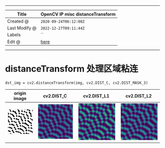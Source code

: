 -----

| Title         | OpenCV IP misc distanceTransform                      |
| ------------- | ----------------------------------------------------- |
| Created @     | `2020-09-24T06:12:08Z`                                |
| Last Modify @ | `2022-12-27T09:11:44Z`                                |
| Labels        | \`\`                                                  |
| Edit @        | [here](https://github.com/junxnone/aiwiki/issues/346) |

-----

# distanceTransform 处理区域粘连

    dst_img = cv2.distanceTransform(img, cv2.DIST_C, cv2.DIST_MASK_3)

| origin image                                                 | cv2.DIST\_C                                                  | cv2.DIST\_L1                                                 | cv2.DIST\_L2                                                 |
| ------------------------------------------------------------ | ------------------------------------------------------------ | ------------------------------------------------------------ | ------------------------------------------------------------ |
| ![image](media/75f9e8273ae26f933027e2b5d3bb62b214738918.png) | ![image](media/691dc4e21a2ce29e588ec19abb65b6aba6c408a7.png) | ![image](media/127e0a0b656943c5c4c26b93beb07faf45c107c2.png) | ![image](media/4eb903128cb5beb84d25331904ffb271fc24d719.png) |
